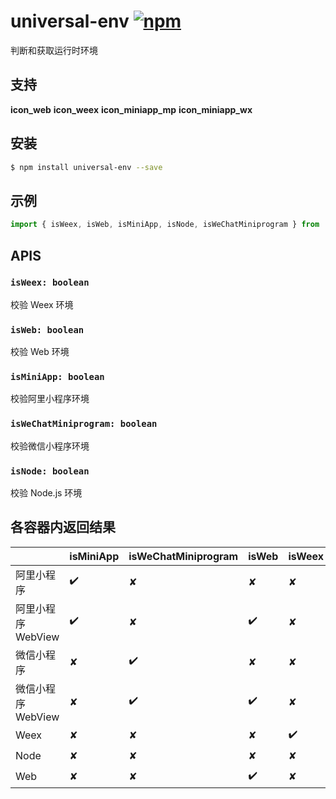 # universal-env [![npm](https://img.shields.io/npm/v/universal-env.svg)](https://www.npmjs.com/package/universal-env)

判断和获取运行时环境

## 支持
__icon_web__ __icon_weex__ __icon_miniapp_mp__ __icon_miniapp_wx__

## 安装
```bash
$ npm install universal-env --save
```

## 示例
```javascript
import { isWeex, isWeb, isMiniApp, isNode, isWeChatMiniprogram } from 'universal-env';

```

## APIS
### `isWeex: boolean`
校验 Weex 环境

### `isWeb: boolean`
校验 Web 环境

### `isMiniApp: boolean`
校验阿里小程序环境

### `isWeChatMiniprogram: boolean`
校验微信小程序环境

### `isNode: boolean`
校验 Node.js 环境

## 各容器内返回结果

|                    | isMiniApp | isWeChatMiniprogram | isWeb | isWeex | isNode |
| ------------------ | --------- | ------------------- | ----- | ------ | ------ |
| 阿里小程序         | ✔️         | ✘                   | ✘     | ✘      | ✘      |
| 阿里小程序 WebView | ✔️         | ✘                   | ✔️     | ✘      | ✘      |
| 微信小程序         | ✘         | ✔️                   | ✘     | ✘      | ✘      |
| 微信小程序 WebView | ✘         | ✔️                   | ✔️     | ✘      | ✘      |
| Weex               | ✘         | ✘                   | ✘     | ✔️      | ✘      |
| Node               | ✘         | ✘                   | ✘     | ✘      | ✔️      |
| Web                | ✘         | ✘                   | ✔️     | ✘      | ✘      |




